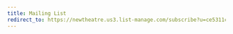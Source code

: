 ```yaml
---
title: Mailing List
redirect_to: https://newtheatre.us3.list-manage.com/subscribe?u=ce5311ce46fe45638f90f4022&id=da4b88f76e
---
```


